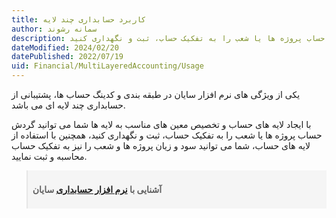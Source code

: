 ```yaml
---
title: کاربرد حسابداری چند لایه
author: سمانه رشوند
description: یکی از ویژگی های نرم افزار سایان در طبقه بندی و کدینگ حساب ها، پشتیبانی از حسابداری چند لایه ای می باشد. با ایجاد لایه های حساب و تخصیص معین های مناسب به لایه ها شما می توانید گردش حساب پروژه ها یا شعب را به تفکیک حساب، ثبت و نگهداری کنید
dateModified: 2024/02/20
datePublished: 2022/07/19
uid: Financial/MultiLayeredAccounting/Usage
---
```


یکی از ویژگی های نرم افزار سایان در طبقه بندی و کدینگ حساب ها، پشتیبانی از حسابداری چند لایه ای می باشد. 

با ایجاد لایه های حساب و تخصیص معین های مناسب به لایه ها شما می توانید گردش حساب پروژه ها یا شعب را به تفکیک حساب، ثبت و نگهداری کنید، همچنین با استفاده از لایه های حساب، شما می توانید سود و زیان پروژه ها و شعب را نیز به تفکیک حساب محاسبه و ثبت نمایید.

<blockquote style="background-color:#f5f5f5; padding:0.5rem">
<p><strong>آشنایی با <a href="https://www.hooshkar.com/Software/Sayan/Module/Accounting" target="_blank">نرم افزار حسابداری</a> سایان</strong></p></blockquote>